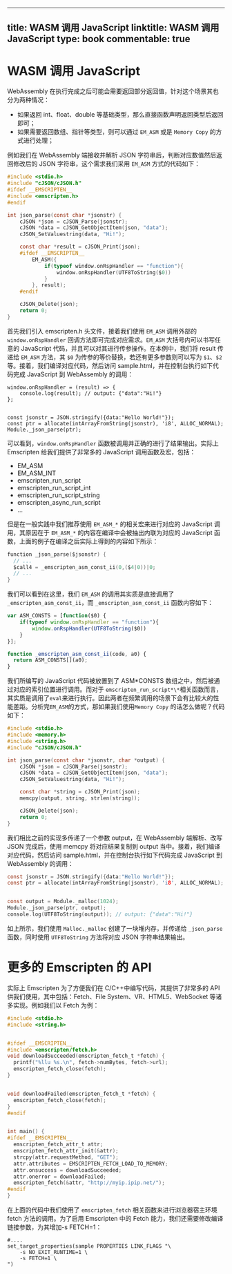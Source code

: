 
---
title: WASM 调用 JavaScript
linktitle: WASM 调用 JavaScript
type: book
commentable: true
---

# WASM 调用 JavaScript

WebAssembly 在执行完成之后可能会需要返回部分返回值，针对这个场景其也分为两种情况：

- 如果返回 int、float、double 等基础类型，那么直接函数声明返回类型后返回即可；
- 如果需要返回数组、指针等类型，则可以通过 `EM_ASM` 或是 `Memory Copy` 的方式进行处理；

例如我们在 WebAssembly 端接收并解析 JSON 字符串后，判断对应数值然后返回修改后的 JSON 字符串，这个需求我们采用 `EM_ASM` 方式的代码如下：

```c
#include <stdio.h>
#include "cJSON/cJSON.h"
#ifdef __EMSCRIPTEN__
#include <emscripten.h>
#endif

int json_parse(const char *jsonstr) {
    cJSON *json = cJSON_Parse(jsonstr);
    cJSON *data = cJSON_GetObjectItem(json, "data");
    cJSON_SetValuestring(data, "Hi!");

    const char *result = cJSON_Print(json);
    #ifdef __EMSCRIPTEN__
        EM_ASM({
            if(typeof window.onRspHandler == "function"){
                window.onRspHandler(UTF8ToString($0))
            }
        }, result);
    #endif

    cJSON_Delete(json);
    return 0;
}
```

首先我们引入 emscripten.h 头文件，接着我们使用 `EM_ASM` 调用外部的 `window.onRspHandler` 回调方法即可完成对应需求。`EM_ASM` 大括号内可以书写任意的 JavaScript 代码，并且可以对其进行传参操作。在本例中，我们将 result 传递给 `EM_ASM` 方法，其 `$0` 为传参的等价替换，若还有更多参数则可以写为 `$1`、`$2`等。接着，我们编译对应代码，然后访问 sample.html，并在控制台执行如下代码完成 JavaScript 到 WebAssembly 的调用：

```
window.onRspHandler = (result) => {
    console.log(result); // output: {"data":"Hi!"}
};


const jsonstr = JSON.stringify({data:"Hello World!"});
const ptr = allocate(intArrayFromString(jsonstr), 'i8', ALLOC_NORMAL);
Module._json_parse(ptr);
```

可以看到，`window.onRspHandler` 函数被调用并正确的进行了结果输出。实际上 Emscripten 给我们提供了非常多的 JavaScript 调用函数及宏，包括：

- EM_ASM
- EM_ASM_INT
- emscripten_run_script
- emscripten_run_script_int
- emscripten_run_script_string
- emscripten_async_run_script
- …

但是在一般实践中我们推荐使用 `EM_ASM_*` 的相关宏来进行对应的 JavaScript 调用，其原因在于 `EM_ASM_*` 的内容在编译中会被抽出内联为对应的 JavaScript 函数，上面的例子在编译之后实际上得到的内容如下所示：

```c
function _json_parse($jsonstr) {
  // ...
  $call4 = _emscripten_asm_const_ii(0,($4|0))|0;
  // ...
}
```

我们可以看到在这里，我们 `EM_ASM` 的调用其实质是直接调用了 `_emscripten_asm_const_ii`，而 `_emscripten_asm_const_ii` 函数内容如下：

```js
var ASM_CONSTS = [function($0) {
    if(typeof window.onRspHandler == "function"){
        window.onRspHandler(UTF8ToString($0))
    }
}];

function _emscripten_asm_const_ii(code, a0) {
  return ASM_CONSTS[](a0);
}
```

我们所编写的 JavaScript 代码被放置到了 ASM*CONSTS 数组之中，然后被通过对应的索引位置进行调用。而对于 `emscripten_run_script*\*`相关函数而言，其实质是调用了`eval`来进行执行。因此两者在频繁调用的场景下会有比较大的性能差距。分析完`EM_ASM`的方式，那如果我们使用`Memory Copy` 的话怎么做呢？代码如下：

```c
#include <stdio.h>
#include <memory.h>
#include <string.h>
#include "cJSON/cJSON.h"

int json_parse(const char *jsonstr, char *output) {
    cJSON *json = cJSON_Parse(jsonstr);
    cJSON *data = cJSON_GetObjectItem(json, "data");
    cJSON_SetValuestring(data, "Hi!");

    const char *string = cJSON_Print(json);
    memcpy(output, string, strlen(string));

    cJSON_Delete(json);
    return 0;
}
```

我们相比之前的实现多传递了一个参数 output，在 WebAssembly 端解析、改写 JSON 完成后，使用 memcpy 将对应结果复制到 output 当中。接着，我们编译对应代码，然后访问 sample.html，并在控制台执行如下代码完成 JavaScript 到 WebAssembly 的调用：

```c
const jsonstr = JSON.stringify({data:"Hello World!"});
const ptr = allocate(intArrayFromString(jsonstr), 'i8', ALLOC_NORMAL);


const output = Module._malloc(1024);
Module._json_parse(ptr, output);
console.log(UTF8ToString(output)); // output: {"data":"Hi!"}
```

如上所示，我们使用 `Malloc._malloc` 创建了一块堆内存，并传递给 `_json_parse` 函数，同时使用 `UTF8ToString` 方法将对应 JSON 字符串结果输出。

# 更多的 Emscripten 的 API

实际上 Emscripten 为了方便我们在 C/C++中编写代码，其提供了非常多的 API 供我们使用，其中包括：Fetch、File System、VR、HTML5、WebSocket 等诸多实现。例如我们以 Fetch 为例：

```c
#include <stdio.h>
#include <string.h>


#ifdef __EMSCRIPTEN__
#include <emscripten/fetch.h>
void downloadSucceeded(emscripten_fetch_t *fetch) {
  printf("%llu %s.\n", fetch->numBytes, fetch->url);
  emscripten_fetch_close(fetch);
}


void downloadFailed(emscripten_fetch_t *fetch) {
  emscripten_fetch_close(fetch);
}
#endif


int main() {
#ifdef __EMSCRIPTEN__
  emscripten_fetch_attr_t attr;
  emscripten_fetch_attr_init(&attr);
  strcpy(attr.requestMethod, "GET");
  attr.attributes = EMSCRIPTEN_FETCH_LOAD_TO_MEMORY;
  attr.onsuccess = downloadSucceeded;
  attr.onerror = downloadFailed;
  emscripten_fetch(&attr, "http://myip.ipip.net/");
#endif
}
```

在上面的代码中我们使用了 `emscripten_fetch` 相关函数来进行浏览器宿主环境 fetch 方法的调用。为了启用 Emscripten 中的 Fetch 能力，我们还需要修改编译链接参数，为其增加-s FETCH=1：

```
#....
set_target_properties(sample PROPERTIES LINK_FLAGS "\
    -s NO_EXIT_RUNTIME=1 \
    -s FETCH=1 \
")
```

    